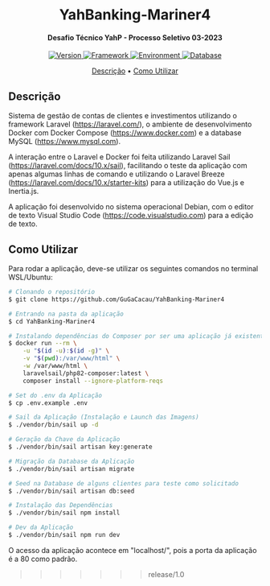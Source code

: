 <h1 align="center">
  YahBanking-Mariner4
  <br>
</h1>

<h4 align="center">Desafio Técnico YahP - Processo Seletivo 03-2023</h4>

<p align="center">
  <a href="https://github.com/GuGaCacau/YahBanking-Mariner4y">
    <img src="https://img.shields.io/badge/version-1.0-9cf" alt="Version">
  </a>
  <a href="https://laravel.com">
    <img src="https://img.shields.io/badge/framework-laravel-red" alt="Framework">
  </a>
  <a href="https://www.docker.com">
    <img src="https://img.shields.io/badge/environment-docker-blue" alt="Environment">
  </a>
  <a href="https://www.mysql.com">
    <img src="https://img.shields.io/badge/database-mysql-green" alt="Database">
  </a>
  
</p>

<p align="center">
  <a href="#descrição">Descrição</a> •
  <a href="#como-utilizar">Como Utilizar</a>
</p>

## Descrição

Sistema de gestão de contas de clientes e investimentos utilizando o framework Laravel (https://laravel.com/), o ambiente de desenvolvimento Docker com Docker Compose (https://www.docker.com) e a database MySQL (https://www.mysql.com).

A interação entre o Laravel e Docker foi feita utilizando Laravel Sail (https://laravel.com/docs/10.x/sail), facilitando o teste da aplicação com apenas algumas linhas de comando e utilizando o Laravel Breeze (https://laravel.com/docs/10.x/starter-kits) para a utilização do Vue.js e Inertia.js.

A aplicação foi desenvolvido no sistema operacional Debian, com o editor de texto Visual Studio Code (https://code.visualstudio.com) para a edição de texto.

## Como Utilizar

Para rodar a aplicação, deve-se utilizar os seguintes comandos no terminal WSL/Ubuntu:

```bash
# Clonando o repositório
$ git clone https://github.com/GuGaCacau/YahBanking-Mariner4

# Entrando na pasta da aplicação
$ cd YahBanking-Mariner4

# Instalando dependências do Composer por ser uma aplicação já existente
$ docker run --rm \
    -u "$(id -u):$(id -g)" \
    -v "$(pwd):/var/www/html" \
    -w /var/www/html \
    laravelsail/php82-composer:latest \
    composer install --ignore-platform-reqs

# Set do .env da Aplicação
$ cp .env.example .env

# Sail da Aplicação (Instalação e Launch das Imagens)
$ ./vendor/bin/sail up -d

# Geração da Chave da Aplicação
$ ./vendor/bin/sail artisan key:generate

# Migração da Database da Aplicação
$ ./vendor/bin/sail artisan migrate 

# Seed na Database de alguns clientes para teste como solicitado
$ ./vendor/bin/sail artisan db:seed

# Instalação das Dependências
$ ./vendor/bin/sail npm install

# Dev da Aplicação
$ ./vendor/bin/sail npm run dev
```

O acesso da aplicação acontece em "localhost/", pois a porta da aplicação é a 80 como padrão.
>>>>>>> release/1.0